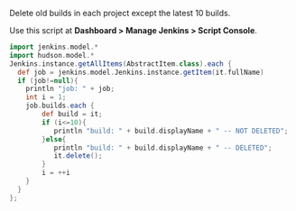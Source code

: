 Delete old builds in each project except the latest 10 builds.

Use this script at **Dashboard > Manage Jenkins > Script Console**.

```groovy
import jenkins.model.*
import hudson.model.*
Jenkins.instance.getAllItems(AbstractItem.class).each { 
  def job = jenkins.model.Jenkins.instance.getItem(it.fullName)
  if (job!=null){
    println "job: " + job;  
    int i = 1;
    job.builds.each {
        def build = it;
        if (i<=10){
           println "build: " + build.displayName + " -- NOT DELETED";
        }else{
           println "build: " + build.displayName + " -- DELETED";
           it.delete(); 
        }
        i = ++i
    }
  } 
};
```